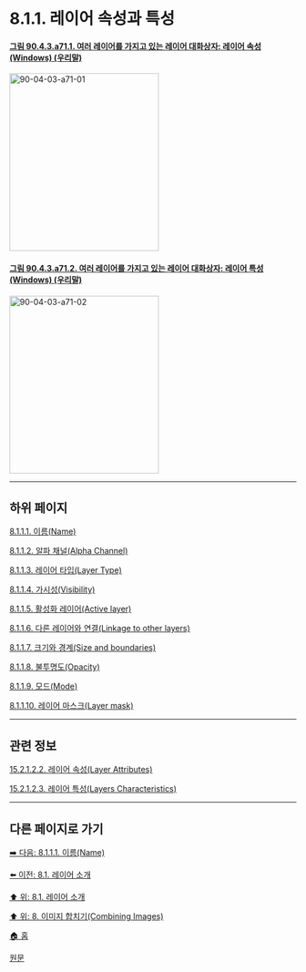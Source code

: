 # 8.1.1. 레이어 속성과 특성

<a id="90-04-03-a71-01"></a>

#### [그림 90.4.3.a71.1. 여러 레이어를 가지고 있는 레이어 대화상자: 레이어 속성 (Windows) (우리말)](./90-04-03-00-layers.md#90-04-03-a71-01)
<img width="262" height="312" alt="90-04-03-a71-01" src="https://github.com/wonder13662/gimp/assets/15767104/70740ca2-48a2-4df9-a695-365ac6217e38" />

<a id="90-04-03-a71-02"></a>

#### [그림 90.4.3.a71.2. 여러 레이어를 가지고 있는 레이어 대화상자: 레이어 특성 (Windows) (우리말)](./90-04-03-00-layers.md#90-04-03-a71-02)
<img width="262" height="312" alt="90-04-03-a71-02" src="https://github.com/wonder13662/gimp/assets/15767104/9e1aee4a-38eb-452f-a8fc-667813861c15" />

***

## 하위 페이지

[8.1.1.1. 이름(Name)](./08-01-01-01-name.md)

[8.1.1.2. 알파 채널(Alpha Channel)](./08-01-01-02-alpha_channel.md)

[8.1.1.3. 레이어 타입(Layer Type)](./08-01-01-03-layer_type.md)

[8.1.1.4. 가시성(Visibility)](./08-01-01-04-visibility.md)

[8.1.1.5. 활성화 레이어(Active layer)](./08-01-01-05-active_layer.md)

[8.1.1.6. 다른 레이어와 연결(Linkage to other layers)](./08-01-01-06-linkage_to_other_layers.md)

[8.1.1.7. 크기와 경계(Size and boundaries)](./08-01-01-07-size_and_boundaries.md)

[8.1.1.8. 불투명도(Opacity)](./08-01-01-08-opacity.md)

[8.1.1.9. 모드(Mode)](./08-01-01-09-mode.md)

[8.1.1.10. 레이어 마스크(Layer mask)](./08-01-01-10-layer_mask.md)

***

## 관련 정보

[15.2.1.2.2. 레이어 속성(Layer Attributes)](./15-02-01-02-02-00-layer_attributes.md)

[15.2.1.2.3. 레이어 특성(Layers Characteristics)](./15-02-01-02-03-00-layers_characteristics.md)

***

## 다른 페이지로 가기

[➡️ 다음: 8.1.1.1. 이름(Name)](./08-01-01-01-name.md)

[⬅️ 이전: 8.1. 레이어 소개](./08-01-00-introduction-to-layers.md)

[⬆️ 위: 8.1. 레이어 소개](./08-01-00-introduction-to-layers.md)

[⬆️ 위: 8. 이미지 합치기(Combining Images)](./08-00-combining-images.md)

[🏠 홈](./00-home.md)

[원문](https://docs.gimp.org/2.10/ko/gimp-image-combining.html#gimp-layer-properties)
